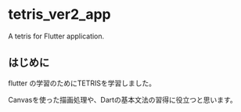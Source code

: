 # tetris_ver2_app

A tetris for Flutter application.

## はじめに

flutter の学習のためにTETRISを学習しました。

Canvasを使った描画処理や、Dartの基本文法の習得に役立つと思います。

